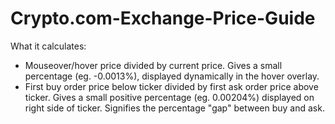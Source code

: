 # Crypto.com-Exchange-Price-Guide

What it calculates:
- Mouseover/hover price divided by current price. Gives a small percentage (eg. -0.0013%), displayed dynamically in the hover overlay.
- First buy order price below ticker divided by first ask order price above ticker. Gives a small positive percentage (eg. 0.00204%) displayed on right side of ticker. Signifies the percentage "gap" between buy and ask.
